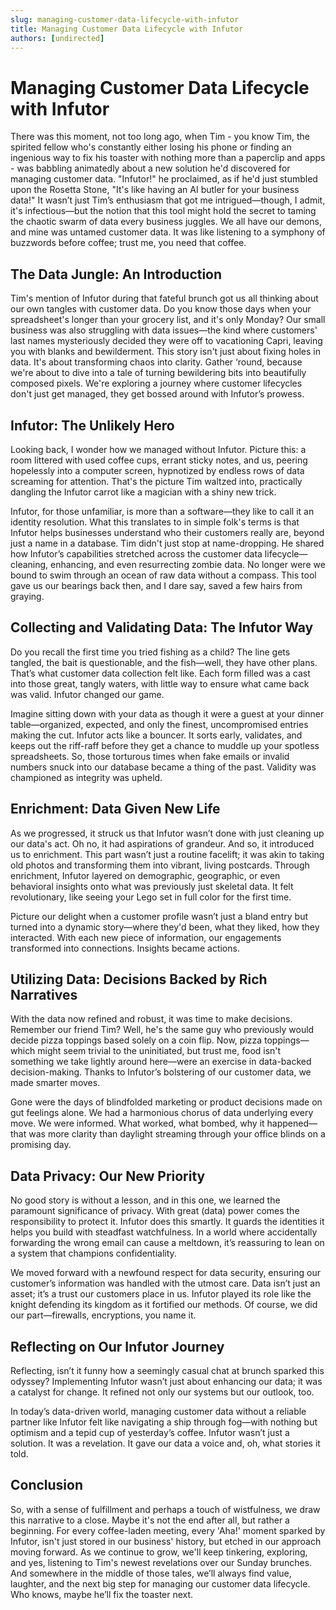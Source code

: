 ```yaml
---
slug: managing-customer-data-lifecycle-with-infutor
title: Managing Customer Data Lifecycle with Infutor
authors: [undirected]
---
```



# Managing Customer Data Lifecycle with Infutor

There was this moment, not too long ago, when Tim - you know Tim, the spirited fellow who's constantly either losing his phone or finding an ingenious way to fix his toaster with nothing more than a paperclip and apps - was babbling animatedly about a new solution he'd discovered for managing customer data. "Infutor!" he proclaimed, as if he'd just stumbled upon the Rosetta Stone, "It's like having an AI butler for your business data!" It wasn’t just Tim’s enthusiasm that got me intrigued—though, I admit, it's infectious—but the notion that this tool might hold the secret to taming the chaotic swarm of data every business juggles. We all have our demons, and mine was untamed customer data. It was like listening to a symphony of buzzwords before coffee; trust me, you need that coffee.

## The Data Jungle: An Introduction 

Tim's mention of Infutor during that fateful brunch got us all thinking about our own tangles with customer data. Do you know those days when your spreadsheet's longer than your grocery list, and it's only Monday? Our small business was also struggling with data issues—the kind where customers' last names mysteriously decided they were off to vacationing Capri, leaving you with blanks and bewilderment. This story isn't just about fixing holes in data. It's about transforming chaos into clarity. Gather ‘round, because we're about to dive into a tale of turning bewildering bits into beautifully composed pixels. We're exploring a journey where customer lifecycles don't just get managed, they get bossed around with Infutor’s prowess.

## Infutor: The Unlikely Hero

Looking back, I wonder how we managed without Infutor. Picture this: a room littered with used coffee cups, errant sticky notes, and us, peering hopelessly into a computer screen, hypnotized by endless rows of data screaming for attention. That's the picture Tim waltzed into, practically dangling the Infutor carrot like a magician with a shiny new trick. 

Infutor, for those unfamiliar, is more than a software—they like to call it an identity resolution. What this translates to in simple folk's terms is that Infutor helps businesses understand who their customers really are, beyond just a name in a database. Tim didn't just stop at name-dropping. He shared how Infutor’s capabilities stretched across the customer data lifecycle—cleaning, enhancing, and even resurrecting zombie data. No longer were we bound to swim through an ocean of raw data without a compass. This tool gave us our bearings back then, and I dare say, saved a few hairs from graying.

## Collecting and Validating Data: The Infutor Way

Do you recall the first time you tried fishing as a child? The line gets tangled, the bait is questionable, and the fish—well, they have other plans. That’s what customer data collection felt like. Each form filled was a cast into those great, tangly waters, with little way to ensure what came back was valid. Infutor changed our game. 

Imagine sitting down with your data as though it were a guest at your dinner table—organized, expected, and only the finest, uncompromised entries making the cut. Infutor acts like a bouncer. It sorts early, validates, and keeps out the riff-raff before they get a chance to muddle up your spotless spreadsheets. So, those torturous times when fake emails or invalid numbers snuck into our database became a thing of the past. Validity was championed as integrity was upheld.

## Enrichment: Data Given New Life 

As we progressed, it struck us that Infutor wasn’t done with just cleaning up our data's act. Oh no, it had aspirations of grandeur. And so, it introduced us to enrichment. This part wasn’t just a routine facelift; it was akin to taking old photos and transforming them into vibrant, living postcards. Through enrichment, Infutor layered on demographic, geographic, or even behavioral insights onto what was previously just skeletal data. It felt revolutionary, like seeing your Lego set in full color for the first time. 

Picture our delight when a customer profile wasn’t just a bland entry but turned into a dynamic story—where they'd been, what they liked, how they interacted. With each new piece of information, our engagements transformed into connections. Insights became actions. 

## Utilizing Data: Decisions Backed by Rich Narratives

With the data now refined and robust, it was time to make decisions. Remember our friend Tim? Well, he's the same guy who previously would decide pizza toppings based solely on a coin flip. Now, pizza toppings—which might seem trivial to the uninitiated, but trust me, food isn't something we take lightly around here—were an exercise in data-backed decision-making. Thanks to Infutor’s bolstering of our customer data, we made smarter moves.

Gone were the days of blindfolded marketing or product decisions made on gut feelings alone. We had a harmonious chorus of data underlying every move. We were informed. What worked, what bombed, why it happened—that was more clarity than daylight streaming through your office blinds on a promising day.

## Data Privacy: Our New Priority

No good story is without a lesson, and in this one, we learned the paramount significance of privacy. With great (data) power comes the responsibility to protect it. Infutor does this smartly. It guards the identities it helps you build with steadfast watchfulness. In a world where accidentally forwarding the wrong email can cause a meltdown, it’s reassuring to lean on a system that champions confidentiality.

We moved forward with a newfound respect for data security, ensuring our customer’s information was handled with the utmost care. Data isn’t just an asset; it’s a trust our customers place in us. Infutor played its role like the knight defending its kingdom as it fortified our methods. Of course, we did our part—firewalls, encryptions, you name it.

## Reflecting on Our Infutor Journey

Reflecting, isn’t it funny how a seemingly casual chat at brunch sparked this odyssey? Implementing Infutor wasn’t just about enhancing our data; it was a catalyst for change. It refined not only our systems but our outlook, too. 

In today’s data-driven world, managing customer data without a reliable partner like Infutor felt like navigating a ship through fog—with nothing but optimism and a tepid cup of yesterday’s coffee. Infutor wasn’t just a solution. It was a revelation. It gave our data a voice and, oh, what stories it told.

## Conclusion

So, with a sense of fulfillment and perhaps a touch of wistfulness, we draw this narrative to a close. Maybe it's not the end after all, but rather a beginning. For every coffee-laden meeting, every 'Aha!' moment sparked by Infutor, isn't just stored in our business' history, but etched in our approach moving forward. As we continue to grow, we'll keep tinkering, exploring, and yes, listening to Tim's newest revelations over our Sunday brunches. And somewhere in the middle of those tales, we’ll always find value, laughter, and the next big step for managing our customer data lifecycle. Who knows, maybe he’ll fix the toaster next.